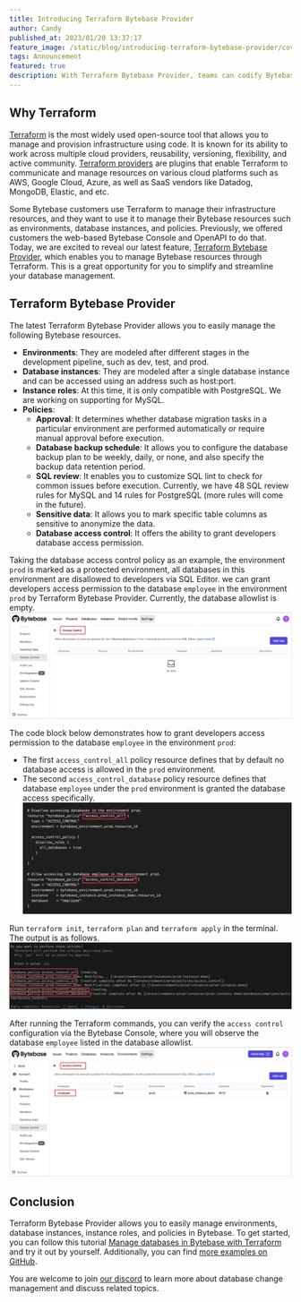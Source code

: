 ```yaml
---
title: Introducing Terraform Bytebase Provider
author: Candy
published_at: 2023/01/20 13:37:17
feature_image: /static/blog/introducing-terraform-bytebase-provider/cover.webp
tags: Announcement
featured: true
description: With Terraform Bytebase Provider, teams can codify Bytebase resource configurations, including environments, database instances, roles, and policies via Terraform.
---
```


## Why Terraform

[Terraform](https://www.terraform.io/) is the most widely used open-source tool that allows you to manage and provision infrastructure using code. It is known for its ability to work across multiple cloud providers, reusability, versioning, flexibility, and active community. [Terraform providers](https://developer.hashicorp.com/terraform/language/providers) are plugins that enable Terraform to communicate and manage resources on various cloud platforms such as AWS, Google Cloud, Azure, as well as SaaS vendors like Datadog, MongoDB, Elastic, and etc.

Some Bytebase customers use Terraform to manage their infrastructure resources, and they want to use it to manage their Bytebase resources such as environments, database instances, and policies. Previously, we offered customers the web-based Bytebase Console and OpenAPI to do that. Today, we are excited to reveal our latest feature, [Terraform Bytebase Provider](https://registry.terraform.io/providers/bytebase/bytebase/latest/docs), which enables you to manage Bytebase resources through Terraform. This is a great opportunity for you to simplify and streamline your database management.

## Terraform Bytebase Provider

The latest Terraform Bytebase Provider allows you to easily manage the following Bytebase resources.

- **Environments**: They are modeled after different stages in the development pipeline, such as dev, test, and prod.
- **Database instances**: They are modeled after a single database instance and can be accessed using an address such as host:port.
- **Instance roles**: At this time, it is only compatible with PostgreSQL. We are working on supporting for MySQL.
- **Policies**:
  - **Approval**: It determines whether database migration tasks in a particular environment are performed automatically or require manual approval before execution.
  - **Database backup schedule**: It allows you to configure the database backup plan to be weekly, daily, or none, and also specify the backup data retention period.
  - **SQL review**: It enables you to customize SQL lint to check for common issues before execution. Currently, we have 48 SQL review rules for MySQL and 14 rules for PostgreSQL (more rules will come in the future).
  - **Sensitive data**: It allows you to mark specific table columns as sensitive to anonymize the data.
  - **Database access control**: It offers the ability to grant developers database access permission.

Taking the database access control policy as an example, the environment `prod` is marked as a protected environment, all databases in this environment are disallowed to developers via SQL Editor. we can grant developers access permission to the database `employee` in the environment `prod` by Terraform Bytebase Provider. Currently, the database allowlist is empty.
![before-terraform-config](/static/blog/introducing-terraform-bytebase-provider/before-terraform-config.webp)

The code block below demonstrates how to grant developers access permission to the database `employee` in the environment `prod`:
- The first `access_control_all` policy resource defines that by default no database access is allowed in the `prod` environment.
- The second `access_control_database` policy resource defines that database `employee` under the `prod` environment is granted the database access specifically.
![access-control-code](/static/blog/introducing-terraform-bytebase-provider/access-control-code.webp)

Run `terraform init`, `terraform plan` and `terraform apply` in the terminal. The output is as follows.
![run-terraform](/static/blog/introducing-terraform-bytebase-provider/run-terraform.webp)

After running the Terraform commands, you can verify the `access control` configuration via the Bytebase Console, where you will observe the database `employee` listed in the database allowlist.
![after-terraform](/static/blog/introducing-terraform-bytebase-provider/after-terraform.webp)

## Conclusion

Terraform Bytebase Provider allows you to easily manage environments, database instances, instance roles, and policies in Bytebase. To get started, you can follow this tutorial [Manage databases in Bytebase with Terraform](https://www.bytebase.com/blog/manage-databases-in-bytebase-with-terraform) and try it out by yourself. Additionally, you can find [more examples on GitHub](https://github.com/bytebase/terraform-provider-bytebase/tree/main/examples).

You are welcome to join [our discord](https://discord.gg/H7Ayn5NP) to learn more about database change management and discuss related topics.
